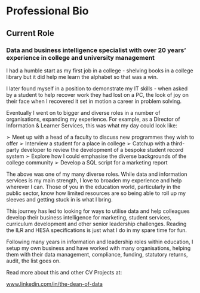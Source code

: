 # Professional Bio

## Current Role

### Data and business intelligence specialist with over 20 years’ experience in college and university management

I had a humble start as my first job in a college - shelving books in a college library but it did help me learn the alphabet so that was a win.

I later found myself in a position to demonstrate my IT skills - when asked by a student to help recover work they had lost on a PC, the look of joy on their face when I recovered it set in motion a career in problem solving.

Eventually I went on to bigger and diverse roles in a number of organisations, expanding my experience. For example, as a Director of Information & Learner Services, this was what my day could look like:

➢ Meet up with a head of a faculty to discuss new programmes they wish to offer
➢ Interview a student for a place in college 
➢ Catchup with a third-party developer to review the development of a bespoke student record system
➢ Explore how I could emphasise the diverse backgrounds of the college community
➢ Develop a SQL script for a marketing report

The above was one of my many diverse roles. While data and information services is my main strength, I love to broaden my experience and help wherever I can. Those of you in the education world, particularly in the public sector, know how limited resources are so being able to roll up my sleeves and getting stuck in is what I bring.

This journey has led to looking for ways to utilise data and help colleagues develop their business intelligence for marketing, student services, curriculum development and other senior leadership challenges. Reading the ILR and HESA specifications is just what I do in my spare time for fun.

Following many years in information and leadership roles within education, I setup my own business and have worked with many organisations, helping them with their data management, compliance, funding, statutory returns, audit, the list goes on.

Read more about this and other CV Projects at:

www.linkedin.com/in/the-dean-of-data
